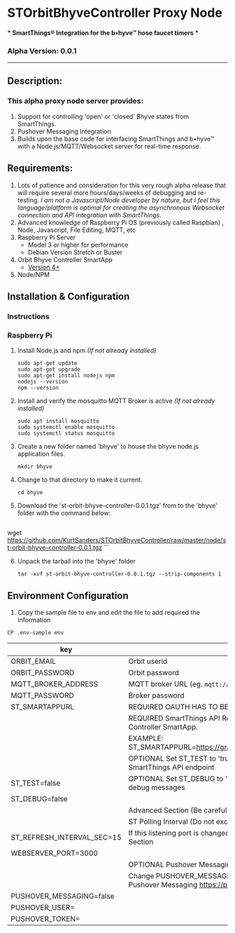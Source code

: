 # STOrbitBhyveController Proxy Node
#### * SmartThings® Integration for the b•hyve™ hose faucet timers *
### Alpha Version: 0.0.1

---

## Description:
### This alpha proxy node server provides: 
1. Support for controlling 'open' or 'closed' Bhyve states from SmartThings.   
2. Pushover Messaging Integration
3. Builds upon the base code for interfacing SmartThings and b•hyve™ with a Node.js/MQTT/Websocket server for real-time response.

## Requirements:

1. Lots of patience and consideration for this very rough alpha release that will require several more hours/days/weeks of debugging and re-testing.  *I am not a Javascript/Node developer by nature, but I feel this language/platform is optimal for creating the asynchronous Websocket connection and API integration with SmartThings.*
2. Advanced knowledge of Raspberry Pi OS (previously called Raspbian) , Node, Javascript, File Editing, MQTT, etc
3. Raspberry Pi Server
	* Model 3 or higher for performance 
	* Debian Version Stretch or Buster
4. Orbit Bhyve Controller SmartApp
	* [Version 4+](https://github.com/KurtSanders/STOrbitBhyveController)
5. Node/NPM


## Installation & Configuration

### **Instructions**

### Raspberry Pi 

1. Install Node.js and npm *(If not already installed)*

	```
	sudo apt-get update
	sudo apt-get upgrade
	sudo apt-get install nodejs npm
	nodejs --version
	npm --version
	```

2. Install and verify the mosquitto MQTT Broker is active *(If not already installed)*

	```
 	sudo apt install mosquitto 	
 	sudo systemctl enable mosquitto
 	sudo systemctl status mosquitto
	```
 
3. Create a new folder named 'bhyve' to house the bhyve node.js application files.

	`mkdir bhyve`

4. Change to that directory to make it current.

	`cd bhyve`

5. Download the 'st-orbit-bhyve-controller-0.0.1.tgz' from to the 'bhyve' folder with the command below:

	```
wget https://github.com/KurtSanders/STOrbitBhyveController/raw/master/node/st-orbit-bhyve-controller-0.0.1.tgz
	```
	
6. Unpack the tarball into the 'bhyve' folder

	```
	tar -xvf st-orbit-bhyve-controller-0.0.1.tgz --strip-components 1

	```


## Environment Configuration

1. Copy the sample file to env and edit the file to add required the information

```
CP .env-sample env

```



| key                  | description                                                                |
|----------------------|----------------------------------------------------------------------------|
| ORBIT_EMAIL          | Orbit userid                                                                |
| ORBIT_PASSWORD       | Orbit password                                                                |
| MQTT_BROKER_ADDRESS  | MQTT broker URL (eg. `mqtt://localhost:1883`)                              |
| MQTT_PASSWORD        | Broker password                                                            |
| ST_SMARTAPPURL       |REQUIRED OAUTH HAS TO BE ENABLED IN THE ORBIT BHYVE CONTROLLER SMARTAPP IN THE ST IDE
| | REQUIRED SmartThings API Rest displayed from the ST Live Logging Screen when exiting the Orbit Bhyve Controller SmartApp.
| | EXAMPLE: ST_SMARTAPPURL=https://graph.api.smartthings.com:443/api/smartapps/installations/xxxxxxxx/yyyyyyyyyyyy
| | OPTIONAL Set ST_TEST to 'true' to restrict POST command to SmartThings, 'false' will send real event data to SmartThings API endpoint
| ST_TEST=false| OPTIONAL Set ST_DEBUG to 'true' to generate verbose console messages for debugging, 'false' will restrict debug messages
| ST_DEBUG=false| 
| | Advanced Section (Be careful in changing non default values)
| | ST Polling Interval (Do not exceed a value of 15 or less than 10)
| ST_REFRESH_INTERVAL_SEC=15 | If this listening port is changed due to a local server conflict, it must be changed in the ST User Preferences Section
| WEBSERVER_PORT=3000 | 
| | OPTIONAL Pushover Messaging https://pushover.net/ (You MUST have an account)
| | Change PUSHOVER_MESSAGING to true and add your USER and TOKEN values without quotes. If you use Pushover Messaging https://pushover.net/
| PUSHOVER_MESSAGING=false| 
| PUSHOVER_USER=| 
| PUSHOVER_TOKEN=	| 

